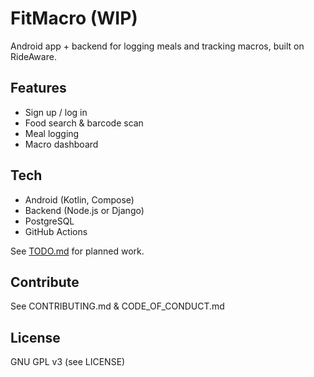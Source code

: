 # FitMacro (WIP)

Android app + backend for logging meals and tracking macros, built on RideAware.

## Features

- Sign up / log in  
- Food search & barcode scan  
- Meal logging  
- Macro dashboard  

## Tech

- Android (Kotlin, Compose)  
- Backend (Node.js or Django)  
- PostgreSQL  
- GitHub Actions  

See [TODO.md](TODO.md) for planned work.

## Contribute

See CONTRIBUTING.md & CODE_OF_CONDUCT.md

## License

GNU GPL v3 (see LICENSE)
